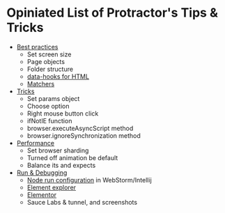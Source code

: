 # Opiniated List of Protractor's Tips & Tricks

* [Best practices](/Practices.md)
  * Set screen size
  * Page objects
  * Folder structure
  * [data-hooks for HTML](https://github.com/wix/wix-protractor-helpers/blob/master/src/locators.js)
  * [Matchers](https://github.com/wix/wix-protractor-helpers/blob/master/src/matchers.js)
* [Tricks](/Tricks.md)
  * Set params object
  * Choose option
  * Right mouse button click
  * ifNotIE function
  * browser.executeAsyncScript method
  * browser.ignoreSynchronization method
* [Performance](/Performance.md)
  * Set browser sharding
  * Turned off animation be default
  * Balance its and expects
* [Run & Debugging](/Run.md)
  * [Node run configuration](https://github.com/angular/protractor/blob/master/docs/debugging.md#setting-up-webstorm-for-debugging) in WebStorm/Intellij
  * [Element explorer](https://github.com/angular/protractor/blob/master/docs/debugging.md#testing-out-protractor-interactively)
  * [Elementor](https://github.com/andresdominguez/elementor)
  * Sauce Labs & tunnel, and screenshots